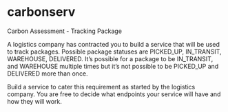 # carbonserv

Carbon Assessment - Tracking Package

A logistics company has contracted you to build a service that will be used to track packages. Possible package statuses are PICKED_UP, IN_TRANSIT, WAREHOUSE, DELIVERED. It’s possible for a package to be IN_TRANSIT, and WAREHOUSE multiple times but it’s not possible to be PICKED_UP and DELIVERED more than once.

Build a service to cater this requirement as started by the logistics company. You are free to decide what endpoints your service will have and how they will work.
